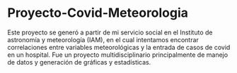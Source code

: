 # Proyecto-Covid-Meteorologia
Este proyecto se generó a partir de mi servicio social en el Instituto de astronomía y meteorología (IAM), en el cual intentamos encontrar correlaciones entre variables meteorológicas y la entrada de casos de covid en un hospital. Fue un proyecto multidisciplinario principalmente de manejo de datos y generación de gráficas y estadísticas.
